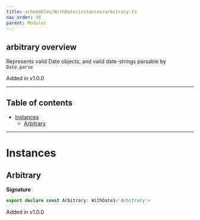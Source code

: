 ```yaml
---
title: schemables/WithDate/instances/arbitrary.ts
nav_order: 38
parent: Modules
---
```


## arbitrary overview

Represents valid Date objects, and valid date-strings parsable by `Date.parse`

Added in v1.0.0

---

<h2 class="text-delta">Table of contents</h2>

- [Instances](#instances)
  - [Arbitrary](#arbitrary)

---

# Instances

## Arbitrary

**Signature**

```ts
export declare const Arbitrary: WithDate1<'Arbitrary'>
```

Added in v1.0.0
